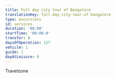 ```yaml
---
title: Full day city tour of Bangalore
translationKey: full-day-city-tour-of-bangalore
type: excursions
id: services
duration: '08:00'
startTime: '00:00.0'
transfer: 0
daysOfOperation: 127
vehicle: 1
guide: 1
dayAtLeisure: 0
---
```

Travelzone